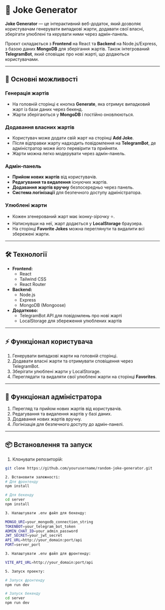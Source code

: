 # 🎉 Joke Generator

**Joke Generator** — це інтерактивний веб-додаток, який дозволяє користувачам генерувати випадкові жарти, додавати свої власні, зберігати улюблені та керувати ними через адмін-панель.

Проєкт складається з **Frontend** на React та **Backend** на Node.js/Express, з базою даних **MongoDB** для зберігання жартів. Також інтегрований **TelegramBot**, який сповіщає про нові жарті, що додаються користувачами.

---

## 🚀 Основні можливості

### Генерація жартів

-   На головній сторінці є кнопка **Generate**, яка отримує випадковий жарт із бази даних через бекенд.
-   Жарти зберігаються у **MongoDB** і постійно оновлюються.

### Додавання власних жартів

-   Користувач може додати свій жарт на сторінці **Add Joke**.
-   Після відправки жарту надходить повідомлення на **TelegramBot**, де адміністратор може його перевірити та прийняти.
-   Жарти можна легко модерувати через адмін-панель.

### Адмін-панель

-   **Прийом нових жартів** від користувачів.
-   **Редагування та видалення** існуючих жартів.
-   **Додавання жартів вручну** безпосередньо через панель.
-   **Система логінізації** для безпечного доступу адміністратора.

### Улюблені жарти

-   Кожен згенерований жарт має іконку-зірочку ⭐.
-   Натиснувши на неї, жарт додається у **LocalStorage** браузера.
-   На сторінці **Favorite Jokes** можна переглянути та видалити всі збережені жарти.

---

## 🛠 Технології

-   **Frontend:**
    -   React
    -   Tailwind CSS
    -   React Router
-   **Backend:**
    -   Node.js
    -   Express
    -   MongoDB (Mongoose)
-   **Додатково:**
    -   TelegramBot API для повідомлень про нові жарті
    -   LocalStorage для збереження улюблених жартів

---

## ⚡ Функціонал користувача

1. Генерувати випадкові жарти на головній сторінці.
2. Додавати власні жарти та отримувати сповіщення через TelegramBot.
3. Зберігати улюблені жарти у LocalStorage.
4. Переглядати та видаляти свої улюблені жарти на сторінці **Favorites**.

---

## 🔧 Функціонал адміністратора

1. Перегляд та прийом нових жартів від користувачів.
2. Редагування та видалення жартів у базі даних.
3. Додавання нових жартів вручну.
4. Логінізація для безпечного доступу до адмін-панелі.

---

## 📦 Встановлення та запуск

1. Клонувати репозиторій:

```bash
git clone https://github.com/yourusername/random-joke-generator.git

2. Встановити залежності:
# Для фронтенду
npm install

# Для бекенду
cd server
npm install

3. Налаштувати .env файл для бекенду:

MONGO_URI=your_mongodb_connection_string
TOKENBOT=your_telegram_bot_token
ADMIN_CHAT_ID=your_admin_password
JWT_SECRET=your_jwt_secret
API_URL=http://your_domain:port/api
PORT=server_port

3. Налаштувати .env файл для фронтенду:

VITE_API_URL=http://your_domain:port/api

5. Запуск проекту:

# Запуск фронтенду
npm run dev

# Запуск бекенду
cd server
npm run dev
```
